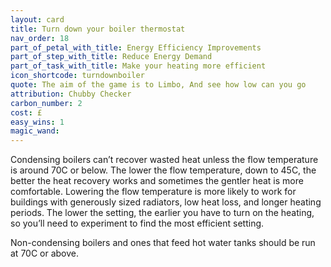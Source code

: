 ```yaml
---
layout: card
title: Turn down your boiler thermostat
nav_order: 18
part_of_petal_with_title: Energy Efficiency Improvements
part_of_step_with_title: Reduce Energy Demand
part_of_task_with_title: Make your heating more efficient
icon_shortcode: turndownboiler
quote: The aim of the game is to Limbo, And see how low can you go
attribution: Chubby Checker
carbon_number: 2
cost: £
easy_wins: 1
magic_wand: 
---
```


<p>Condensing boilers can’t recover wasted heat unless the flow temperature is around 70C or below. The lower the flow temperature, down to 45C, the better the heat recovery works and sometimes the gentler heat is more comfortable.  Lowering the flow temperature is more likely to work for buildings with generously sized radiators, low heat loss, and longer heating periods.  The lower the setting, the earlier you have to turn on the heating, so you’ll need to experiment to find the most efficient setting.  </p><p>  Non-condensing boilers and ones that feed hot water tanks should be run at 70C or above. </p> 
